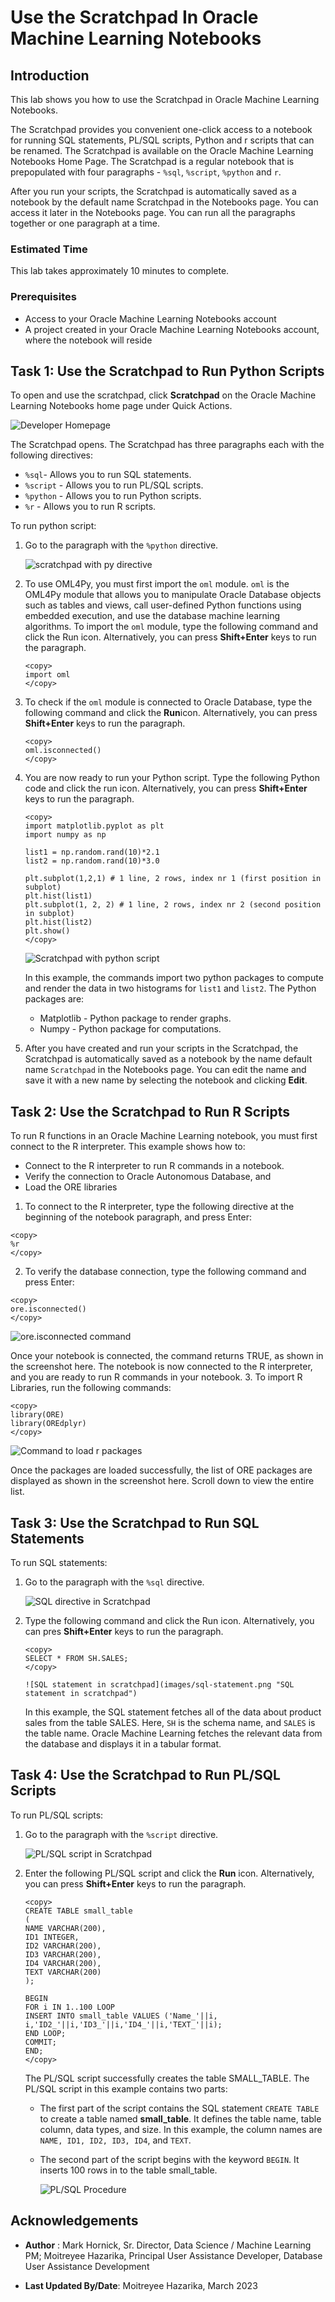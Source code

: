 # Use the Scratchpad In Oracle Machine Learning Notebooks
## Introduction

This lab shows you how to use the Scratchpad in Oracle Machine Learning Notebooks.

The Scratchpad provides you convenient one-click access to a notebook for running SQL statements, PL/SQL scripts, Python and r scripts that can be renamed. The Scratchpad is available on the Oracle Machine Learning Notebooks Home Page. The Scratchpad is a regular notebook that is prepopulated with four paragraphs - `%sql`, `%script`, `%python` and `r`.

After you run your scripts, the Scratchpad is automatically saved as a notebook by the default name Scratchpad in the Notebooks page. You can access it later in the Notebooks page.
You can run all the paragraphs together or one paragraph at a time.

### Estimated Time
This lab takes approximately 10 minutes to complete.



### Prerequisites

* Access to your Oracle Machine Learning Notebooks account
* A project created in your Oracle Machine Learning Notebooks account, where the notebook will reside


## Task 1: Use the Scratchpad to Run Python Scripts

To open and use the scratchpad, click <b>Scratchpad</b> on the Oracle Machine Learning Notebooks home page under Quick Actions.

  ![Developer Homepage](images/developer-homepage.png "Developer Homepage")

  The Scratchpad opens. The Scratchpad has three paragraphs each with the following directives:

  * `%sql`- Allows you to run SQL statements.
  * `%script` - Allows you to run PL/SQL scripts.
  * `%python` - Allows you to run Python scripts.
  * `%r` - Allows you to run R scripts.

To run python script:

1. Go to the paragraph with the <code>%python</code> directive.

   ![scratchpad with py directive](images/scratchpad-py.png "Scratchpad with py directive")

2. To use OML4Py, you must first import the `oml` module.
   `oml` is the OML4Py module that allows you to manipulate Oracle Database objects such as tables and views, call user-defined Python functions using embedded execution, and use the database machine learning algorithms. To import the `oml` module, type the following command and click the Run icon. Alternatively, you can press **Shift+Enter** keys to run the paragraph.


    ```
    <copy>
    import oml
    </copy>
    ```

3. To check if the <code>oml</code> module is connected to Oracle Database,
   type the following command and click the <b>Run</b>icon. Alternatively, you can press **Shift+Enter** keys to run the paragraph.

    ```
    <copy>
    oml.isconnected()
    </copy>
    ```

4. You are now ready to run your Python script. Type the following Python code and click the run
   icon. Alternatively, you can press **Shift+Enter** keys to run the paragraph.

    ```
    <copy>
    import matplotlib.pyplot as plt
    import numpy as np

    list1 = np.random.rand(10)*2.1
    list2 = np.random.rand(10)*3.0

    plt.subplot(1,2,1) # 1 line, 2 rows, index nr 1 (first position in subplot)
    plt.hist(list1)
    plt.subplot(1, 2, 2) # 1 line, 2 rows, index nr 2 (second position in subplot)
    plt.hist(list2)
    plt.show()
    </copy>
    ```

    ![Scratchpad with python script](images/scratchpad-python.png "Python script in scratchpad")

    In this example, the commands import two python packages to compute and render the data in two histograms for `list1` and `list2`. The Python packages are:

      * Matplotlib - Python package to render graphs.
      * Numpy - Python package for computations.

5. After you have created and run your scripts in the Scratchpad, the Scratchpad is automatically saved as a notebook by the name default name `Scratchpad` in the Notebooks page. You can edit the name and save it with a new name by selecting the notebook and clicking **Edit**.

## Task 2: Use the Scratchpad to Run R Scripts
To run R functions in an Oracle Machine Learning notebook, you must first connect to the R interpreter. This example shows how to:

* Connect to the R interpreter to run R commands in a notebook.
* Verify the connection to Oracle Autonomous Database, and
* Load the ORE libraries

1. To connect to the R interpreter, type the following directive at the beginning of the notebook paragraph, and press Enter:

  ```
  <copy>
  %r
  </copy>
  ```

2. To verify the database connection, type the following command and press Enter:

  ```
  <copy>
  ore.isconnected()
  </copy>
  ```

  ![ore.isconnected command](images/ore-connected.png "ore.isconnected command")

  Once your notebook is connected, the command returns TRUE, as shown in the screenshot here. The notebook is now connected to the R interpreter, and you are ready to run R commands in your notebook.
3. To import R Libraries, run the following commands:

  ```
  <copy>
  library(ORE)
  library(OREdplyr)
  </copy>
  ```

  ![Command to load r packages](images/load-r-packages.png "Command to load r packages")

  Once the packages are loaded successfully, the list of ORE packages are displayed as shown in the screenshot here. Scroll down to view the entire list.

## Task 3: Use the Scratchpad to Run SQL Statements

To run SQL statements:

1. Go to the paragraph with the `%sql` directive.

   ![SQL directive in Scratchpad](images/scratchpad-sql.png "SQL directive in Scratchpad")

2. Type the following command and click the Run icon. Alternatively, you can pres **Shift+Enter** keys to run the paragraph.


    ```
    <copy>
    SELECT * FROM SH.SALES;
    </copy>
    ```
       ![SQL statement in scratchpad](images/sql-statement.png "SQL statement in scratchpad")

    In this example, the SQL statement fetches all of the data about product sales from the table SALES. Here, `SH` is the schema name, and `SALES` is the table name. Oracle Machine Learning fetches the relevant data from the database and displays it in a tabular format.

## Task 4: Use the Scratchpad to Run PL/SQL Scripts  

To run PL/SQL scripts:

1. Go to the paragraph with the `%script` directive.

   ![PL/SQL script in Scratchpad](images/scratchpad-script.png "PL/SQL script in Scratchpad")

2. Enter the following PL/SQL script and click the **Run** icon. Alternatively, you can press **Shift+Enter** keys to run the paragraph.

    ```
    <copy>
    CREATE TABLE small_table
    (
    NAME VARCHAR(200),
    ID1 INTEGER,
    ID2 VARCHAR(200),
    ID3 VARCHAR(200),
    ID4 VARCHAR(200),
    TEXT VARCHAR(200)
    );

    BEGIN
    FOR i IN 1..100 LOOP
    INSERT INTO small_table VALUES ('Name_'||i, i,'ID2_'||i,'ID3_'||i,'ID4_'||i,'TEXT_'||i);
    END LOOP;
    COMMIT;
    END;
    </copy>
    ```
    The PL/SQL script successfully creates the table SMALL_TABLE. The PL/SQL script in this example contains two parts:

    * The first part of the script contains the SQL statement `CREATE TABLE` to create a table named **small_table**. It defines the table name, table column, data types, and size. In this example, the column names are `NAME, ID1, ID2, ID3, ID4`, and `TEXT`.
    * The second part of the script begins with the keyword `BEGIN`. It inserts 100 rows in to the table small_table.


         ![PL/SQL Procedure](images/plsql-procedure.png "PL/SQL Procedure")

## Acknowledgements
* **Author** : Mark Hornick, Sr. Director, Data Science / Machine Learning PM; Moitreyee Hazarika, Principal User Assistance Developer, Database User Assistance Development

* **Last Updated By/Date**: Moitreyee Hazarika, March 2023
